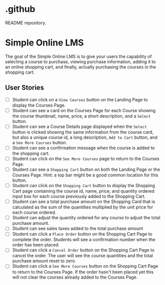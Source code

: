 # .github
README repository.


# Simple Online LMS

The goal of the Simple Online LMS is to give your users the capability of 
selecting a course to purchase, viewing purchase information, adding it to
an online shopping cart, and finally, actually purchasing the courses in the
shopping cart.

## User Stories

-   [ ] Student can click on a `View Courses` button on the Landing Page to 
display the Courses Page.
-   [ ] Student can see a card on the Courses Page for each
Course showing the course thumbnail, name, price, a short description,
and a `Select` button.
-   [ ] Student can see a Course Details page displayed when the `Select` button
is clicked showing the same information from the course card, but also a 
unique course id, a long description, `Add to Cart` button, and a 
`See More Courses` button.
-   [ ] Student can see a confirmation message when the course is added to the
shopping cart.
-   [ ] Student can click on the `See More Courses` page to return to the 
Courses Page. 
-   [ ] Student can see a `Shopping Cart` button on both the Landing
Page or the Courses Page. Hint:  a top bar might be a good common location
for this button.
-   [ ] Student can click on the `Shopping Cart` button to display the Shopping
Cart page containing the course id, name, price, and quantity
ordered input box for each course previously added to the Shopping Cart.
-   [ ] Student can see a total purchase amount on the Shopping Card that is
calculated as the sum of the quantities multiplied by the unit price for each
course ordered.
-   [ ] Student can adjust the quantity ordered for any course to adjust the
total purchase amount. 
-   [ ] Student can see sales taxes added to the total purchase amount
-   [ ] Student can click a `Place Order` button on the Shopping Cart Page to 
complete the order. Students will see a confirmation number when the order has been
placed.
-   [ ] Student can click a `Cancel Order` button on the Shopping Cart Page to 
cancel the order. The user will see the course quantities and the total purchase
amount reset to zero.
-   [ ] Student can click a `See More Courses` button on the Shopping Cart Page
to return to the Courses Page. If the order hasn't been placed yet this will
not clear the courses already added to the Courses Page.
